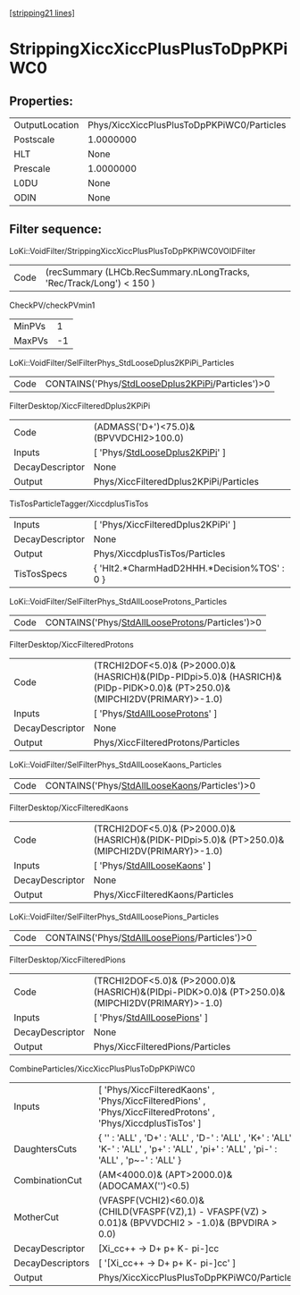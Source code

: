 [[stripping21 lines]](./stripping21-index)

# StrippingXiccXiccPlusPlusToDpPKPiWC0

## Properties:

|                |                                            |
|----------------|--------------------------------------------|
| OutputLocation | Phys/XiccXiccPlusPlusToDpPKPiWC0/Particles |
| Postscale      | 1.0000000                                  |
| HLT            | None                                       |
| Prescale       | 1.0000000                                  |
| L0DU           | None                                       |
| ODIN           | None                                       |

## Filter sequence:

LoKi::VoidFilter/StrippingXiccXiccPlusPlusToDpPKPiWC0VOIDFilter

|      |                                                                      |
|------|----------------------------------------------------------------------|
| Code | (recSummary (LHCb.RecSummary.nLongTracks, 'Rec/Track/Long') \< 150 ) |

CheckPV/checkPVmin1

|        |     |
|--------|-----|
| MinPVs | 1   |
| MaxPVs | -1  |

LoKi::VoidFilter/SelFilterPhys_StdLooseDplus2KPiPi_Particles

|      |                                                                                                        |
|------|--------------------------------------------------------------------------------------------------------|
| Code | CONTAINS('Phys/[StdLooseDplus2KPiPi](./stripping21-commonparticles-stdloosedplus2kpipi)/Particles')\>0 |

FilterDesktop/XiccFilteredDplus2KPiPi

|                 |                                                                                       |
|-----------------|---------------------------------------------------------------------------------------|
| Code            | (ADMASS('D+')\<75.0)& (BPVVDCHI2\>100.0)                                              |
| Inputs          | [ 'Phys/[StdLooseDplus2KPiPi](./stripping21-commonparticles-stdloosedplus2kpipi)' ] |
| DecayDescriptor | None                                                                                  |
| Output          | Phys/XiccFilteredDplus2KPiPi/Particles                                                |

TisTosParticleTagger/XiccdplusTisTos

|                 |                                               |
|-----------------|-----------------------------------------------|
| Inputs          | [ 'Phys/XiccFilteredDplus2KPiPi' ]          |
| DecayDescriptor | None                                          |
| Output          | Phys/XiccdplusTisTos/Particles                |
| TisTosSpecs     | { 'Hlt2.\*CharmHadD2HHH.\*Decision%TOS' : 0 } |

LoKi::VoidFilter/SelFilterPhys_StdAllLooseProtons_Particles

|      |                                                                                                      |
|------|------------------------------------------------------------------------------------------------------|
| Code | CONTAINS('Phys/[StdAllLooseProtons](./stripping21-commonparticles-stdalllooseprotons)/Particles')\>0 |

FilterDesktop/XiccFilteredProtons

|                 |                                                                                                                                 |
|-----------------|---------------------------------------------------------------------------------------------------------------------------------|
| Code            | (TRCHI2DOF\<5.0)& (P\>2000.0)& (HASRICH)&(PIDp-PIDpi\>5.0)& (HASRICH)&(PIDp-PIDK\>0.0)& (PT\>250.0)& (MIPCHI2DV(PRIMARY)\>-1.0) |
| Inputs          | [ 'Phys/[StdAllLooseProtons](./stripping21-commonparticles-stdalllooseprotons)' ]                                             |
| DecayDescriptor | None                                                                                                                            |
| Output          | Phys/XiccFilteredProtons/Particles                                                                                              |

LoKi::VoidFilter/SelFilterPhys_StdAllLooseKaons_Particles

|      |                                                                                                  |
|------|--------------------------------------------------------------------------------------------------|
| Code | CONTAINS('Phys/[StdAllLooseKaons](./stripping21-commonparticles-stdallloosekaons)/Particles')\>0 |

FilterDesktop/XiccFilteredKaons

|                 |                                                                                                     |
|-----------------|-----------------------------------------------------------------------------------------------------|
| Code            | (TRCHI2DOF\<5.0)& (P\>2000.0)& (HASRICH)&(PIDK-PIDpi\>5.0)& (PT\>250.0)& (MIPCHI2DV(PRIMARY)\>-1.0) |
| Inputs          | [ 'Phys/[StdAllLooseKaons](./stripping21-commonparticles-stdallloosekaons)' ]                     |
| DecayDescriptor | None                                                                                                |
| Output          | Phys/XiccFilteredKaons/Particles                                                                    |

LoKi::VoidFilter/SelFilterPhys_StdAllLoosePions_Particles

|      |                                                                                                  |
|------|--------------------------------------------------------------------------------------------------|
| Code | CONTAINS('Phys/[StdAllLoosePions](./stripping21-commonparticles-stdallloosepions)/Particles')\>0 |

FilterDesktop/XiccFilteredPions

|                 |                                                                                                     |
|-----------------|-----------------------------------------------------------------------------------------------------|
| Code            | (TRCHI2DOF\<5.0)& (P\>2000.0)& (HASRICH)&(PIDpi-PIDK\>0.0)& (PT\>250.0)& (MIPCHI2DV(PRIMARY)\>-1.0) |
| Inputs          | [ 'Phys/[StdAllLoosePions](./stripping21-commonparticles-stdallloosepions)' ]                     |
| DecayDescriptor | None                                                                                                |
| Output          | Phys/XiccFilteredPions/Particles                                                                    |

CombineParticles/XiccXiccPlusPlusToDpPKPiWC0

|                  |                                                                                                                                           |
|------------------|-------------------------------------------------------------------------------------------------------------------------------------------|
| Inputs           | [ 'Phys/XiccFilteredKaons' , 'Phys/XiccFilteredPions' , 'Phys/XiccFilteredProtons' , 'Phys/XiccdplusTisTos' ]                           |
| DaughtersCuts    | { '' : 'ALL' , 'D+' : 'ALL' , 'D-' : 'ALL' , 'K+' : 'ALL' , 'K-' : 'ALL' , 'p+' : 'ALL' , 'pi+' : 'ALL' , 'pi-' : 'ALL' , 'p~-' : 'ALL' } |
| CombinationCut   | (AM\<4000.0)& (APT\>2000.0)& (ADOCAMAX('')\<0.5)                                                                                          |
| MotherCut        | (VFASPF(VCHI2)\<60.0)&(CHILD(VFASPF(VZ),1) - VFASPF(VZ) \> 0.01)& (BPVVDCHI2 \> -1.0)& (BPVDIRA \> 0.0)                                   |
| DecayDescriptor  | [Xi_cc++ -\> D+ p+ K- pi-]cc                                                                                                            |
| DecayDescriptors | [ '[Xi_cc++ -\> D+ p+ K- pi-]cc' ]                                                                                                    |
| Output           | Phys/XiccXiccPlusPlusToDpPKPiWC0/Particles                                                                                                |
